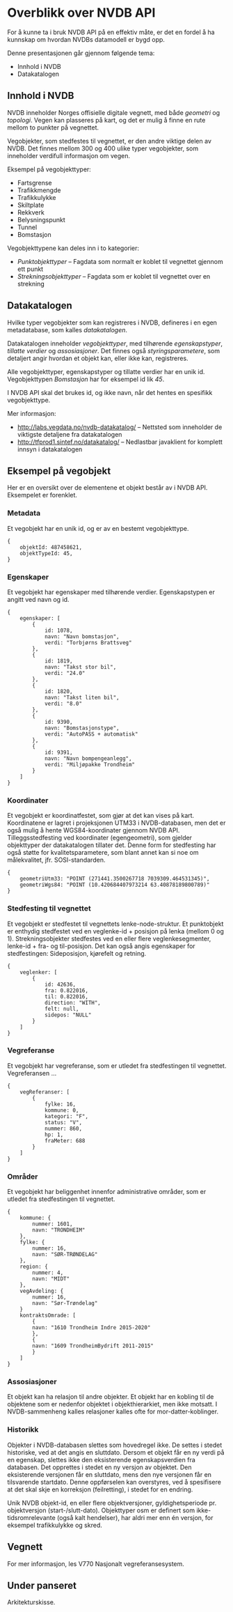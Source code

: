 # Overblikk over NVDB API

For å kunne ta i bruk NVDB API på en effektiv måte, er det en fordel å ha kunnskap om hvordan NVDBs datamodell er bygd opp. 

Denne presentasjonen går gjennom følgende tema:

* Innhold i NVDB
* Datakatalogen


## Innhold i NVDB

NVDB inneholder Norges offisielle digitale vegnett, med både *geometri* og *topologi*. Vegen kan plasseres på kart, og det er mulig å finne en rute mellom to punkter på vegnettet. 

Vegobjekter, som stedfestes til vegnettet, er den andre viktige delen av NVDB. Det finnes mellom 300 og 400 ulike typer vegobjekter, som inneholder verdifull informasjon om vegen. 


Eksempel på vegobjekttyper:

* Fartsgrense
* Trafikkmengde
* Trafikkulykke
* Skiltplate
* Rekkverk
* Belysningspunkt
* Tunnel
* Bomstasjon

Vegobjekttypene kan deles inn i to kategorier:

* *Punktobjekttyper* – Fagdata som normalt er koblet til vegnettet gjennom ett punkt
* *Strekningsobjekttyper* – Fagdata som er koblet til vegnettet over en strekning


## Datakatalogen

Hvilke typer vegobjekter som kan registreres i NVDB, defineres i en egen metadatabase, som kalles *datakatalogen*. 

Datakatalogen inneholder *vegobjekttyper*, med tilhørende *egenskapstyper*, *tillatte verdier* og *assosiasjoner*. Det finnes også *styringsparametere*, som detaljert angir hvordan et objekt kan, eller ikke kan, registreres. 

Alle vegobjekttyper, egenskapstyper og tillatte verdier har en unik id. Vegobjekttypen _Bomstasjon_ har for eksempel id lik _45_. 

I NVDB API skal det brukes id, og ikke navn, når det hentes en spesifikk vegobjekttype. 

Mer informasjon:

* http://labs.vegdata.no/nvdb-datakatalog/ – Nettsted som inneholder de viktigste detaljene fra datakatalogen
* http://tfprod1.sintef.no/datakatalog/ – Nedlastbar javaklient for komplett innsyn i datakatalogen


## Eksempel på vegobjekt

Her er en oversikt over de elementene et objekt består av i NVDB API. Eksempelet er forenklet. 

### Metadata

Et vegobjekt har en unik id, og er av en bestemt vegobjekttype. 

    {
        objektId: 487458621,
        objektTypeId: 45,
    }

### Egenskaper

Et vegobjekt har egenskaper med tilhørende verdier. Egenskapstypen er angitt ved navn og id. 

    {   
        egenskaper: [
            {
                id: 1078,
                navn: "Navn bomstasjon",
                verdi: "Torbjørns Brattsveg"
            },
            {
                id: 1819,
                navn: "Takst stor bil",
                verdi: "24.0"
            },
            {
                id: 1820,
                navn: "Takst liten bil",
                verdi: "8.0"
            },
            {
                id: 9390,
                navn: "Bomstasjonstype",
                verdi: "AutoPASS + automatisk"
            },
            {
                id: 9391,
                navn: "Navn bompengeanlegg",
                verdi: "Miljøpakke Trondheim"
            }
        ]
    }

### Koordinater

Et vegobjekt er koordinatfestet, som gjør at det kan vises på kart. Koordinatene er lagret i projeksjonen UTM33 i NVDB-databasen, men det er også mulig å hente WGS84-koordinater gjennom NVDB API. Tilleggsstedfesting ved koordinater (egengeometri), som gjelder objekttyper der datakatalogen tillater det. Denne form for stedfesting har også støtte for kvalitetsparametere, som blant annet kan si noe om målekvalitet, jfr. SOSI-standarden.

    {
        geometriUtm33: "POINT (271441.3500267718 7039309.464531345)",
        geometriWgs84: "POINT (10.420684407973214 63.40878189800789)"
    }

### Stedfesting til vegnettet

Et vegobjekt er stedfestet til vegnettets lenke-node-struktur. Et punktobjekt er enthydig stedfestet ved en veglenke-id + posisjon på lenka (mellom 0 og 1). Strekningsobjekter stedfestes ved en eller flere veglenkesegmenter, lenke-id + fra- og til-posisjon. Det kan også angis egenskaper for stedfestingen: Sideposisjon, kjørefelt og retning.

    {
        veglenker: [
            {
                id: 42636,
                fra: 0.822016,
                til: 0.822016,
                direction: "WITH",
                felt: null,
                sidepos: "NULL"
            }
        ]
    }

### Vegreferanse

Et vegobjekt har vegreferanse, som er utledet fra stedfestingen til vegnettet. Vegreferansen ...

    {
        vegReferanser: [
            {
                fylke: 16,
                kommune: 0,
                kategori: "F",
                status: "V",
                nummer: 860,
                hp: 1,
                fraMeter: 688
            }
        ]
    }

### Områder

Et vegobjekt har beliggenhet innenfor administrative områder, som er utledet fra stedfestingen til vegnettet. 

    {
        kommune: {
            nummer: 1601,
            navn: "TRONDHEIM"
        },
        fylke: {
            nummer: 16,
            navn: "SØR-TRØNDELAG"
        },
        region: {
            nummer: 4,
            navn: "MIDT"
        },
        vegAvdeling: {
            nummer: 16,
            navn: "Sør-Trøndelag"
        }
        kontraktsOmrade: [
            {
            navn: "1610 Trondheim Indre 2015-2020"
            },
            {
            navn: "1609 TrondheimBydrift 2011-2015"
            }
        ]
    }


### Assosiasjoner

Et objekt kan ha relasjon til andre objekter. Et objekt har en kobling til de objektene som er nedenfor objektet i objekthierarkiet, men ikke motsatt. I NVDB-sammenheng kalles relasjoner kalles ofte for mor-datter-koblinger. 


### Historikk

Objekter i NVDB-databasen slettes som hovedregel ikke. De settes i stedet historiske, ved at det angis en sluttdato. Dersom et objekt får en ny verdi på en egenskap, slettes ikke den eksisterende egenskapsverdien fra databasen. Det opprettes i stedet en ny versjon av objektet. Den eksisterende versjonen får en sluttdato, mens den nye versjonen får en tilsvarende startdato. Denne oppførselen kan overstyres, ved å spesifisere at det skal skje en korreksjon (feilretting), i stedet for en endring.

Unik NVDB objekt-id, en eller flere objektversjoner, gyldighetsperiode pr. objektversjon (start-/slutt-dato). Objekttyper osm er definert som ikke-tidsromrelevante (også kalt hendelser), har aldri mer enn én versjon, for eksempel trafikkulykke og skred. 

## Vegnett

For mer informasjon, les V770 Nasjonalt vegreferansesystem.

## Under panseret

Arkitekturskisse. 
